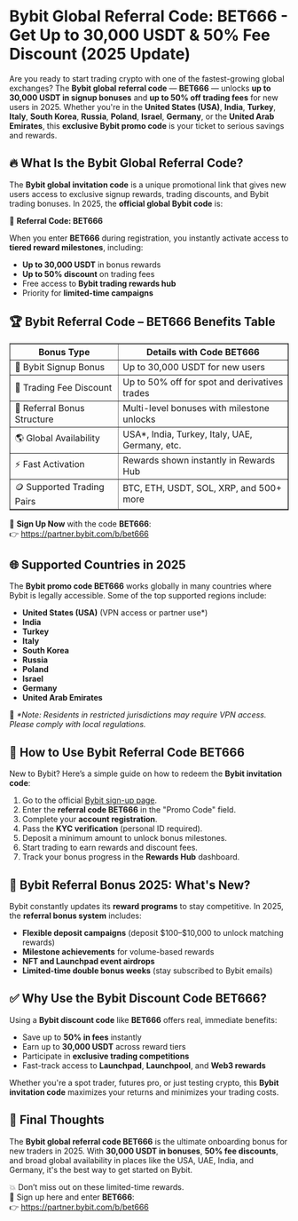 <h1>Bybit Global Referral Code: BET666 - Get Up to 30,000 USDT & 50% Fee Discount (2025 Update)</h1>
<p>Are you ready to start trading crypto with one of the fastest-growing global exchanges? The <strong>Bybit global referral code</strong> — <strong>BET666</strong> — unlocks <strong>up to 30,000 USDT in signup bonuses</strong> and <strong>up to 50% off trading fees</strong> for new users in 2025. Whether you're in the <strong>United States (USA)</strong>, <strong>India</strong>, <strong>Turkey</strong>, <strong>Italy</strong>, <strong>South Korea</strong>, <strong>Russia</strong>, <strong>Poland</strong>, <strong>Israel</strong>, <strong>Germany</strong>, or the <strong>United Arab Emirates</strong>, this <strong>exclusive Bybit promo code</strong> is your ticket to serious savings and rewards.</p>

<h2>🔥 What Is the Bybit Global Referral Code?</h2>
<p>The <strong>Bybit global invitation code</strong> is a unique promotional link that gives new users access to exclusive signup rewards, trading discounts, and Bybit trading bonuses. In 2025, the <strong>official global Bybit code</strong> is:</p>
<p>🎁 <strong>Referral Code: BET666</strong></p>
<p>When you enter <strong>BET666</strong> during registration, you instantly activate access to <strong>tiered reward milestones</strong>, including:</p>
<ul>
<li><strong>Up to 30,000 USDT</strong> in bonus rewards</li>
<li><strong>Up to 50% discount</strong> on trading fees</li>
<li>Free access to <strong>Bybit trading rewards hub</strong></li>
<li>Priority for <strong>limited-time campaigns</strong></li>
</ul>

<h2>🏆 Bybit Referral Code – BET666 Benefits Table</h2>
<table border="1">
<thead>
<tr><th><strong>Bonus Type</strong></th><th><strong>Details with Code BET666</strong></th></tr>
</thead>
<tbody>
<tr><td>🎁 Bybit Signup Bonus</td><td>Up to 30,000 USDT for new users</td></tr>
<tr><td>🔻 Trading Fee Discount</td><td>Up to 50% off for spot and derivatives trades</td></tr>
<tr><td>🎯 Referral Bonus Structure</td><td>Multi-level bonuses with milestone unlocks</td></tr>
<tr><td>🌎 Global Availability</td><td>USA*, India, Turkey, Italy, UAE, Germany, etc.</td></tr>
<tr><td>⚡ Fast Activation</td><td>Rewards shown instantly in Rewards Hub</td></tr>
<tr><td>🪙 Supported Trading Pairs</td><td>BTC, ETH, USDT, SOL, XRP, and 500+ more</td></tr>
</tbody>
</table>
<p>🚀 <strong>Sign Up Now</strong> with the code <strong>BET666</strong>:<br>👉 <a href="https://partner.bybit.com/b/bet666">https://partner.bybit.com/b/bet666</a></p>

<h2>🌐 Supported Countries in 2025</h2>
<p>The <strong>Bybit promo code BET666</strong> works globally in many countries where Bybit is legally accessible. Some of the top supported regions include:</p>
<ul>
<li><strong>United States (USA)</strong> (VPN access or partner use*)</li>
<li><strong>India</strong></li>
<li><strong>Turkey</strong></li>
<li><strong>Italy</strong></li>
<li><strong>South Korea</strong></li>
<li><strong>Russia</strong></li>
<li><strong>Poland</strong></li>
<li><strong>Israel</strong></li>
<li><strong>Germany</strong></li>
<li><strong>United Arab Emirates</strong></li>
</ul>
<p>📌 <em>*Note: Residents in restricted jurisdictions may require VPN access. Please comply with local regulations.</em></p>

<h2>🧭 How to Use Bybit Referral Code BET666</h2>
<p>New to Bybit? Here’s a simple guide on how to redeem the <strong>Bybit invitation code</strong>:</p>
<ol>
<li>Go to the official <a href="https://partner.bybit.com/b/bet666">Bybit sign-up page</a>.</li>
<li>Enter the <strong>referral code BET666</strong> in the "Promo Code" field.</li>
<li>Complete your <strong>account registration</strong>.</li>
<li>Pass the <strong>KYC verification</strong> (personal ID required).</li>
<li>Deposit a minimum amount to unlock bonus milestones.</li>
<li>Start trading to earn rewards and discount fees.</li>
<li>Track your bonus progress in the <strong>Rewards Hub</strong> dashboard.</li>
</ol>

<h2>🎁 Bybit Referral Bonus 2025: What's New?</h2>
<p>Bybit constantly updates its <strong>reward programs</strong> to stay competitive. In 2025, the <strong>referral bonus system</strong> includes:</p>
<ul>
<li><strong>Flexible deposit campaigns</strong> (deposit $100–$10,000 to unlock matching rewards)</li>
<li><strong>Milestone achievements</strong> for volume-based rewards</li>
<li><strong>NFT and Launchpad event airdrops</strong></li>
<li><strong>Limited-time double bonus weeks</strong> (stay subscribed to Bybit emails)</li>
</ul>

<h2>✅ Why Use the Bybit Discount Code BET666?</h2>
<p>Using a <strong>Bybit discount code</strong> like <strong>BET666</strong> offers real, immediate benefits:</p>
<ul>
<li>Save up to <strong>50% in fees</strong> instantly</li>
<li>Earn up to <strong>30,000 USDT</strong> across reward tiers</li>
<li>Participate in <strong>exclusive trading competitions</strong></li>
<li>Fast-track access to <strong>Launchpad</strong>, <strong>Launchpool</strong>, and <strong>Web3 rewards</strong></li>
</ul>
<p>Whether you're a spot trader, futures pro, or just testing crypto, this <strong>Bybit invitation code</strong> maximizes your returns and minimizes your trading costs.</p>

<h2>🚀 Final Thoughts</h2>
<p>The <strong>Bybit global referral code BET666</strong> is the ultimate onboarding bonus for new traders in 2025. With <strong>30,000 USDT in bonuses</strong>, <strong>50% fee discounts</strong>, and broad global availability in places like the USA, UAE, India, and Germany, it's the best way to get started on Bybit.</p>
<p>💥 Don’t miss out on these limited-time rewards.<br>🎯 Sign up here and enter <strong>BET666</strong>:<br>👉 <a href="https://partner.bybit.com/b/bet666">https://partner.bybit.com/b/bet666</a></p>
